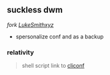 ## suckless dwm 
*fork [LukeSmithxyz](https://github.com/LukeSmithxyz/dwm)* 
- spersonalize conf and as a backup


### relativity
> shell script link to [cliconf](https://github.com/zdzDesigner/cliconf)

